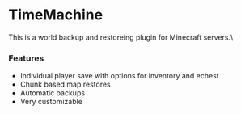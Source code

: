 # TimeMachine
This is a world backup and restoreing plugin for Minecraft servers.\

### Features

 - Individual player save with options for inventory and echest
 - Chunk based map restores
 - Automatic backups
 - Very customizable
